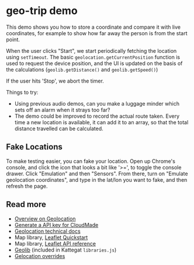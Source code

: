 # geo-trip demo

This demo shows you how to store a coordinate and compare it with live coordinates, for example to show how far away the person is from the start point.

When the user clicks "Start", we start periodically fetching the location using `setTimeout`. The basic `geolocation.getCurrentPosition` function is used to request the device position, and the UI is updated on the basis of the calculations (`geolib.getDistance()` and `geolib.getSpeed()`)

If the user hits 'Stop', we abort the timer.

Things to try:
* Using previous audio demos, can you make a luggage minder which sets off an alarm when it strays too far?
* The demo could be improved to record the actual route taken. Every time a new location is available, it can add it to an array, so that the total distance travelled can be calculated.

## Fake Locations

To make testing easier, you can fake your location. Open up Chrome's console, and click the icon that looks a bit like '>=', to toggle the console drawer. Click "Emulation" and then "Sensors". From there, turn on "Emulate geolocation coordinates", and type in the lat/lon you want to fake, and then refresh the page.


## Read more
* [Overview on Geolocation](http://diveintohtml5.info/geolocation.html)
* [Generate a API key for CloudMade](http://account.cloudmade.com/register)
* [Geolocation technical docs](https://developer.mozilla.org/en/docs/WebAPI/Using_geolocation)
* Map library, [Leaflet Quickstart](http://leafletjs.com/examples/quick-start.html)
* Map library, [Leaflet API reference](http://leafletjs.com/reference.html)
* [Geolib](https://github.com/manuelbieh/Geolib) (included in Kattegat `libraries.js`)
* [Gelocation overrides](https://developers.google.com/chrome-developer-tools/docs/mobile-emulation#device-geolocation-overrides)